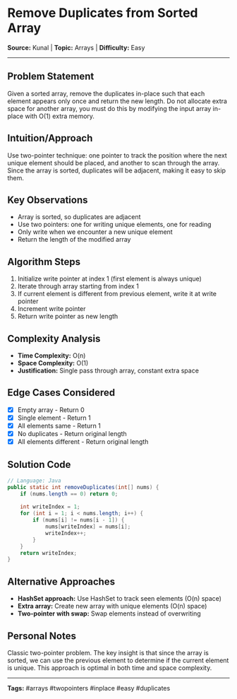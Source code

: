 # Remove Duplicates from Sorted Array

**Source:** Kunal | **Topic:** Arrays | **Difficulty:** Easy  

---

## Problem Statement
Given a sorted array, remove the duplicates in-place such that each element appears only once and return the new length. Do not allocate extra space for another array, you must do this by modifying the input array in-place with O(1) extra memory.

## Intuition/Approach
Use two-pointer technique: one pointer to track the position where the next unique element should be placed, and another to scan through the array. Since the array is sorted, duplicates will be adjacent, making it easy to skip them.

## Key Observations
- Array is sorted, so duplicates are adjacent
- Use two pointers: one for writing unique elements, one for reading
- Only write when we encounter a new unique element
- Return the length of the modified array

## Algorithm Steps
1. Initialize write pointer at index 1 (first element is always unique)
2. Iterate through array starting from index 1
3. If current element is different from previous element, write it at write pointer
4. Increment write pointer
5. Return write pointer as new length

## Complexity Analysis
- **Time Complexity:** O(n)
- **Space Complexity:** O(1)
- **Justification:** Single pass through array, constant extra space

## Edge Cases Considered
- [x] Empty array - Return 0
- [x] Single element - Return 1
- [x] All elements same - Return 1
- [x] No duplicates - Return original length
- [x] All elements different - Return original length

## Solution Code

```java
// Language: Java
public static int removeDuplicates(int[] nums) {
    if (nums.length == 0) return 0;
    
    int writeIndex = 1;
    for (int i = 1; i < nums.length; i++) {
        if (nums[i] != nums[i - 1]) {
            nums[writeIndex] = nums[i];
            writeIndex++;
        }
    }
    return writeIndex;
}
```

## Alternative Approaches
- **HashSet approach:** Use HashSet to track seen elements (O(n) space)
- **Extra array:** Create new array with unique elements (O(n) space)
- **Two-pointer with swap:** Swap elements instead of overwriting

## Personal Notes
Classic two-pointer problem. The key insight is that since the array is sorted, we can use the previous element to determine if the current element is unique. This approach is optimal in both time and space complexity.

---
**Tags:** #arrays #twopointers #inplace #easy #duplicates 